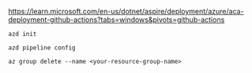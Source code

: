 ﻿https://learn.microsoft.com/en-us/dotnet/aspire/deployment/azure/aca-deployment-github-actions?tabs=windows&pivots=github-actions

```
azd init

azd pipeline config

az group delete --name <your-resource-group-name>
```